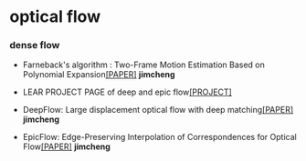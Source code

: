 
# optical flow

### dense flow

 * Farneback's algorithm : Two-Frame Motion Estimation Based on Polynomial Expansion[[PAPER]](http://home.isr.uc.pt/~henriques/publications/henriques_nips2014.pdf) __jimcheng__


* LEAR PROJECT PAGE of deep and epic flow[[PROJECT]](http://lear.inrialpes.fr/src/deepmatching/) 
* DeepFlow: Large displacement optical flow with deep matching[[PAPER]](https://hal.inria.fr/hal-00873592/document) __jimcheng__
* EpicFlow: Edge-Preserving Interpolation of Correspondences for Optical Flow[[PAPER]](https://hal.inria.fr/hal-01142656/document) __jimcheng__



